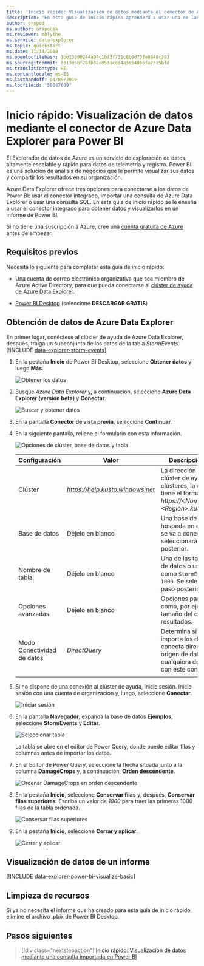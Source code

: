 ```yaml
---
title: 'Inicio rápido: Visualización de datos mediante el conector de Azure Data Explorer para Power BI'
description: 'En esta guía de inicio rápido aprenderá a usar una de las tres opciones de visualización de datos de Power BI: el conector de Power BI para Azure Data Explorer.'
author: orspod
ms.author: orspodek
ms.reviewer: mblythe
ms.service: data-explorer
ms.topic: quickstart
ms.date: 11/14/2018
ms.openlocfilehash: 1be13090244a94c1bf3f731c8b6d73fa0848c393
ms.sourcegitcommit: 8313d5bf28fb32e8531cdd4a3054065fa7315bfd
ms.translationtype: HT
ms.contentlocale: es-ES
ms.lasthandoff: 04/05/2019
ms.locfileid: "59047609"
---
```

# <a name="quickstart-visualize-data-using-the-azure-data-explorer-connector-for-power-bi"></a>Inicio rápido: Visualización de datos mediante el conector de Azure Data Explorer para Power BI

El Explorador de datos de Azure es un servicio de exploración de datos altamente escalable y rápido para datos de telemetría y registro. Power BI es una solución de análisis de negocios que le permite visualizar sus datos y compartir los resultados en su organización.

Azure Data Explorer ofrece tres opciones para conectarse a los datos de Power BI: usar el conector integrado, importar una consulta de Azure Data Explorer o usar una consulta SQL. En esta guía de inicio rápido se le enseña a usar el conector integrado para obtener datos y visualizarlos en un informe de Power BI.

Si no tiene una suscripción a Azure, cree una [cuenta gratuita de Azure](https://azure.microsoft.com/free/) antes de empezar.

## <a name="prerequisites"></a>Requisitos previos

Necesita lo siguiente para completar esta guía de inicio rápido:

* Una cuenta de correo electrónico organizativa que sea miembro de Azure Active Directory, para que pueda conectarse al [clúster de ayuda de Azure Data Explorer](https://dataexplorer.azure.com/clusters/help/databases/samples).

* [Power BI Desktop](https://powerbi.microsoft.com/get-started/) (seleccione **DESCARGAR GRATIS**)

## <a name="get-data-from-azure-data-explorer"></a>Obtención de datos de Azure Data Explorer

En primer lugar, conéctese al clúster de ayuda de Azure Data Explorer, después, traiga un subconjunto de los datos de la tabla *StormEvents*. [!INCLUDE [data-explorer-storm-events](../../includes/data-explorer-storm-events.md)]

1. En la pestaña **Inicio** de Power BI Desktop, seleccione **Obtener datos** y luego **Más**.

    ![Obtener los datos](media/power-bi-connector/get-data-more.png)

1. Busque *Azure Data Explorer* y, a continuación, seleccione **Azure Data Explorer (versión beta)** y **Conectar**.

    ![Buscar y obtener datos](media/power-bi-connector/search-get-data.png)

1. En la pantalla **Conector de vista previa**, seleccione **Continuar**.

1. En la siguiente pantalla, rellene el formulario con esta información.

    ![Opciones de clúster, base de datos y tabla](media/power-bi-connector/cluster-database-table.png)

    **Configuración** | **Valor** | **Descripción del campo**
    |---|---|---|
    | Clúster | *https://help.kusto.windows.net* | La dirección URL para el clúster de ayuda. Para otros clústeres, la dirección URL tiene el formato *https://\<NombreCluster\>.\<Región\>.kusto.windows.net*. |
    | Base de datos | Déjelo en blanco | Una base de datos que se hospeda en el clúster al que se va a conectar. Se seleccionará en un paso posterior. |
    | Nombre de tabla | Déjelo en blanco | Una de las tablas de la base de datos o una consulta como <code>StormEvents \| take 1000</code>. Se seleccionará en un paso posterior. |
    | Opciones avanzadas | Déjelo en blanco | Opciones para las consultas como, por ejemplo, el tamaño del conjunto de resultados. |
    | Modo Conectividad de datos | *DirectQuery* | Determina si Power BI importa los datos o se conecta directamente al origen de datos. Puede usar cualquiera de las opciones con este conector. |
    | | | |

1. Si no dispone de una conexión al clúster de ayuda, inicie sesión. Inicie sesión con una cuenta de organización y, luego, seleccione **Conectar**.

    ![Iniciar sesión](media/power-bi-connector/sign-in.png)

1. En la pantalla **Navegador**, expanda la base de datos **Ejemplos**, seleccione **StormEvents** y **Editar**.

    ![Seleccionar tabla](media/power-bi-connector/select-table.png)

    La tabla se abre en el editor de Power Query, donde puede editar filas y columnas antes de importar los datos.

1. En el Editor de Power Query, seleccione la flecha situada junto a la columna **DamageCrops** y, a continuación, **Orden descendente**.

    ![Ordenar DamageCrops en orden descendente](media/power-bi-connector/sort-descending.png)

1. En la pestaña **Inicio**, seleccione **Conservar filas** y, después, **Conservar filas superiores**. Escriba un valor de *1000* para traer las primeras 1000 filas de la tabla ordenada.

    ![Conservar filas superiores](media/power-bi-connector/keep-top-rows.png)

1. En la pestaña **Inicio**, seleccione **Cerrar y aplicar**.

    ![Cerrar y aplicar](media/power-bi-connector/close-apply.png)

## <a name="visualize-data-in-a-report"></a>Visualización de datos de un informe

[!INCLUDE [data-explorer-power-bi-visualize-basic](../../includes/data-explorer-power-bi-visualize-basic.md)]

## <a name="clean-up-resources"></a>Limpieza de recursos

Si ya no necesita el informe que ha creado para esta guía de inicio rápido, elimine el archivo .pbix de Power BI Desktop.

## <a name="next-steps"></a>Pasos siguientes

> [!div class="nextstepaction"]
> [Inicio rápido: Visualización de datos mediante una consulta importada en Power BI](power-bi-imported-query.md)
